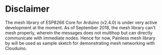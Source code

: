 # Disclaimer

The mesh library of ESP8266 Core for Arduino (v2.4.0) is under very active development at the moment. As of September 2018, the mesh library can't mesh properly, wherein the messages does not multihop but can directly communicate with immediate nodes. Hence for now, Painless mesh library by  will be used as sample sketch for demonstrating mesh networking with Clouduino. 